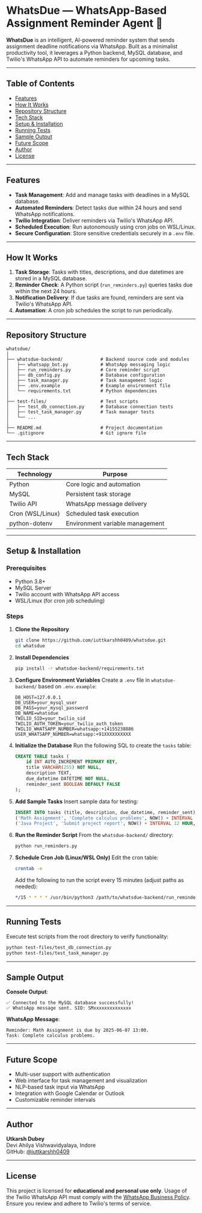 # WhatsDue — WhatsApp-Based Assignment Reminder Agent 📲

**WhatsDue** is an intelligent, AI-powered reminder system that sends assignment deadline notifications via WhatsApp. Built as a minimalist productivity tool, it leverages a Python backend, MySQL database, and Twilio's WhatsApp API to automate reminders for upcoming tasks.

---

## Table of Contents

- [Features](#features)
- [How It Works](#how-it-works)
- [Repository Structure](#repository-structure)
- [Tech Stack](#tech-stack)
- [Setup & Installation](#setup--installation)
- [Running Tests](#running-tests)
- [Sample Output](#sample-output)
- [Future Scope](#future-scope)
- [Author](#author)
- [License](#license)

---

## Features

- **Task Management**: Add and manage tasks with deadlines in a MySQL database.
- **Automated Reminders**: Detect tasks due within 24 hours and send WhatsApp notifications.
- **Twilio Integration**: Deliver reminders via Twilio's WhatsApp API.
- **Scheduled Execution**: Run autonomously using cron jobs on WSL/Linux.
- **Secure Configuration**: Store sensitive credentials securely in a `.env` file.

---

## How It Works

1. **Task Storage**: Tasks with titles, descriptions, and due datetimes are stored in a MySQL database.
2. **Reminder Check**: A Python script (`run_reminders.py`) queries tasks due within the next 24 hours.
3. **Notification Delivery**: If due tasks are found, reminders are sent via Twilio's WhatsApp API.
4. **Automation**: A cron job schedules the script to run periodically.

---

## Repository Structure

```
whatsdue/
│
├── whatsdue-backend/              # Backend source code and modules
│   ├── whatsapp_bot.py            # WhatsApp messaging logic
│   ├── run_reminders.py           # Core reminder script
│   ├── db_config.py               # Database configuration
│   ├── task_manager.py            # Task management logic
│   ├── .env.example               # Example environment file
│   └── requirements.txt           # Python dependencies
│
├── test-files/                    # Test scripts
│   ├── test_db_connection.py      # Database connection tests
│   ├── test_task_manager.py       # Task manager tests
│   └── ...
│
├── README.md                      # Project documentation
└── .gitignore                     # Git ignore file
```

---

## Tech Stack

| Technology       | Purpose                           |
|------------------|-----------------------------------|
| Python           | Core logic and automation         |
| MySQL            | Persistent task storage           |
| Twilio API       | WhatsApp message delivery         |
| Cron (WSL/Linux) | Scheduled task execution          |
| python-dotenv    | Environment variable management    |

---

## Setup & Installation

### Prerequisites
- Python 3.8+
- MySQL Server
- Twilio account with WhatsApp API access
- WSL/Linux (for cron job scheduling)

### Steps

1. **Clone the Repository**
   ```bash
   git clone https://github.com/iuttkarshh0409/whatsdue.git
   cd whatsdue
   ```

2. **Install Dependencies**
   ```bash
   pip install -r whatsdue-backend/requirements.txt
   ```

3. **Configure Environment Variables**
   Create a `.env` file in `whatsdue-backend/` based on `.env.example`:
   ```env
   DB_HOST=127.0.0.1
   DB_USER=your_mysql_user
   DB_PASS=your_mysql_password
   DB_NAME=whatsdue
   TWILIO_SID=your_twilio_sid
   TWILIO_AUTH_TOKEN=your_twilio_auth_token
   TWILIO_WHATSAPP_NUMBER=whatsapp:+14155238886
   USER_WHATSAPP_NUMBER=whatsapp:+91XXXXXXXXXX
   ```

4. **Initialize the Database**
   Run the following SQL to create the `tasks` table:
   ```sql
   CREATE TABLE tasks (
       id INT AUTO_INCREMENT PRIMARY KEY,
       title VARCHAR(255) NOT NULL,
       description TEXT,
       due_datetime DATETIME NOT NULL,
       reminder_sent BOOLEAN DEFAULT FALSE
   );
   ```

5. **Add Sample Tasks**
   Insert sample data for testing:
   ```sql
   INSERT INTO tasks (title, description, due_datetime, reminder_sent) VALUES
   ('Math Assignment', 'Complete calculus problems', NOW() + INTERVAL 4 HOUR, FALSE),
   ('Java Project', 'Submit project report', NOW() + INTERVAL 12 HOUR, FALSE);
   ```

6. **Run the Reminder Script**
   From the `whatsdue-backend/` directory:
   ```bash
   python run_reminders.py
   ```

7. **Schedule Cron Job (Linux/WSL Only)**
   Edit the cron table:
   ```bash
   crontab -e
   ```
   Add the following to run the script every 15 minutes (adjust paths as needed):
   ```bash
   */15 * * * * /usr/bin/python3 /path/to/whatsdue-backend/run_reminders.py
   ```

---

## Running Tests

Execute test scripts from the root directory to verify functionality:
```bash
python test-files/test_db_connection.py
python test-files/test_task_manager.py
```

---

## Sample Output

**Console Output**:
```
✅ Connected to the MySQL database successfully!
✅ WhatsApp message sent. SID: SMxxxxxxxxxxxxxx
```

**WhatsApp Message**:
```
Reminder: Math Assignment is due by 2025-06-07 13:00.
Task: Complete calculus problems.
```

---

## Future Scope

- Multi-user support with authentication
- Web interface for task management and visualization
- NLP-based task input via WhatsApp
- Integration with Google Calendar or Outlook
- Customizable reminder intervals

---

## Author

**Utkarsh Dubey**  
Devi Ahilya Vishwavidyalaya, Indore  
GitHub: [@iuttkarshh0409](https://github.com/iuttkarshh0409)

---

## License

This project is licensed for **educational and personal use only**. Usage of the Twilio WhatsApp API must comply with the [WhatsApp Business Policy](https://www.whatsapp.com/legal/business-policy/). Ensure you review and adhere to Twilio's terms of service.